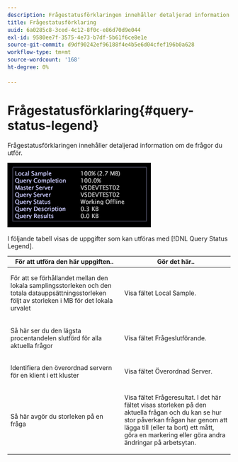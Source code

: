 ```yaml
---
description: Frågestatusförklaringen innehåller detaljerad information om de frågor du utför.
title: Frågestatusförklaring
uuid: 6a0285c8-3ced-4c12-8f0c-e86d70d9e044
exl-id: 9580ee7f-3575-4e73-b7df-5b61f6ce8e1e
source-git-commit: d9df90242ef96188f4e4b5e6d04cfef196b0a628
workflow-type: tm+mt
source-wordcount: '168'
ht-degree: 0%

---
```


# Frågestatusförklaring{#query-status-legend}

Frågestatusförklaringen innehåller detaljerad information om de frågor du utför.

![](assets/vis_StatusLegend.png)

I följande tabell visas de uppgifter som kan utföras med [!DNL Query Status Legend].

<table id="table_BD9330D4B3014A84B24EF0E71872F627"> 
 <thead> 
  <tr> 
   <th colname="col1" class="entry"> För att utföra den här uppgiften.. </th> 
   <th colname="col2" class="entry"> Gör det här.. </th> 
  </tr> 
 </thead>
 <tbody> 
  <tr> 
   <td colname="col1"> <p>För att se förhållandet mellan den lokala samplingsstorleken och den totala datauppsättningsstorleken följt av storleken i MB för det lokala urvalet </p> </td> 
   <td colname="col2"> <p>Visa fältet <span class="wintitle"> Local Sample</span>. </p> </td> 
  </tr> 
  <tr> 
   <td colname="col1"> <p>Så här ser du den lägsta procentandelen slutförd för alla aktuella frågor </p> </td> 
   <td colname="col2"> <p>Visa fältet <span class="wintitle"> Frågeslutförande</span>. </p> </td> 
  </tr> 
  <tr> 
   <td colname="col1"> <p>Identifiera den överordnad servern för en klient i ett kluster </p> </td> 
   <td colname="col2"> <p>Visa fältet <span class="wintitle"> Överordnad Server</span>. </p> </td> 
  </tr> 
  <tr> 
   <td colname="col1"> <p>Så här avgör du storleken på en fråga </p> </td> 
   <td colname="col2"> <p>Visa fältet <span class="wintitle"> Frågeresultat</span>. I det här fältet visas storleken på den aktuella frågan och du kan se hur stor påverkan frågan har genom att lägga till (eller ta bort) ett mått, göra en markering eller göra andra ändringar på arbetsytan. </p> </td> 
  </tr> 
 </tbody> 
</table>
